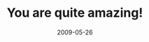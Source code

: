 ---
layout: base.njk
title : 'You are quite amazing!' 
view_title : 'You are quite amazing!' 
year : '2009' 
date : '2009-05-26' 
img_file : '/drawing/youarequiteamazing.png' 
html_file : 'youarequiteamazing' 
next_html : 'isthatyouranswer.html' 
year_order : '167' 
permalink : "title/{{html_file}}.html"
---